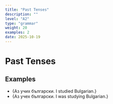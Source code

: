 ```yaml
---
title: "Past Tenses"
description: ""
level: "A2"
type: "grammar"
weight: 20
examples: 2
date: 2025-10-19
---
```


# Past Tenses



## Examples

- {Аз учих български. I studied Bulgarian.}
- {Аз учех български. I was studying Bulgarian.}

